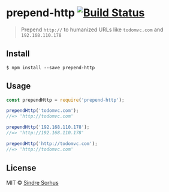 # prepend-http [![Build Status](https://travis-ci.org/sindresorhus/prepend-http.svg?branch=master)](https://travis-ci.org/sindresorhus/prepend-http)

> Prepend `http://` to humanized URLs like `todomvc.com` and `192.168.110.178`


## Install

```
$ npm install --save prepend-http
```


## Usage

```js
const prependHttp = require('prepend-http');

prependHttp('todomvc.com');
//=> 'http://todomvc.com'

prependHttp('192.168.110.178');
//=> 'http://192.168.110.178'

prependHttp('http://todomvc.com');
//=> 'http://todomvc.com'
```


## License

MIT © [Sindre Sorhus](https://sindresorhus.com)
